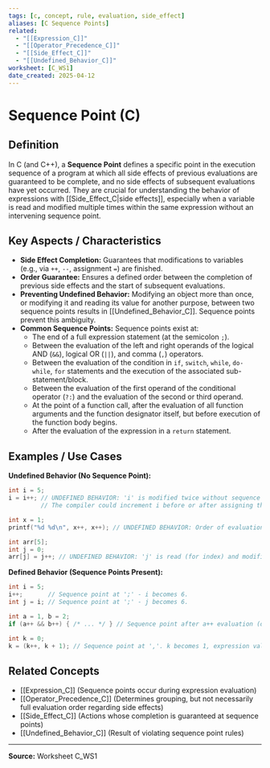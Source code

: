 ```yaml
---
tags: [c, concept, rule, evaluation, side_effect]
aliases: [C Sequence Points]
related:
  - "[[Expression_C]]"
  - "[[Operator_Precedence_C]]"
  - "[[Side_Effect_C]]"
  - "[[Undefined_Behavior_C]]"
worksheet: [C_WS1]
date_created: 2025-04-12
---
```

# Sequence Point (C)

## Definition

In C (and C++), a **Sequence Point** defines a specific point in the execution sequence of a program at which all side effects of previous evaluations are guaranteed to be complete, and no side effects of subsequent evaluations have yet occurred. They are crucial for understanding the behavior of expressions with [[Side_Effect_C|side effects]], especially when a variable is read and modified multiple times within the same expression without an intervening sequence point.

## Key Aspects / Characteristics

- **Side Effect Completion:** Guarantees that modifications to variables (e.g., via `++`, `--`, assignment `=`) are finished.
- **Order Guarantee:** Ensures a defined order between the completion of previous side effects and the start of subsequent evaluations.
- **Preventing Undefined Behavior:** Modifying an object more than once, or modifying it and reading its value for another purpose, between two sequence points results in [[Undefined_Behavior_C]]. Sequence points prevent this ambiguity.
- **Common Sequence Points:** Sequence points exist at:
    - The end of a full expression statement (at the semicolon `;`).
    - Between the evaluation of the left and right operands of the logical AND (`&&`), logical OR (`||`), and comma (`,`) operators.
    - Between the evaluation of the condition in `if`, `switch`, `while`, `do-while`, `for` statements and the execution of the associated sub-statement/block.
    - Between the evaluation of the first operand of the conditional operator (`?:`) and the evaluation of the second or third operand.
    - At the point of a function call, after the evaluation of all function arguments and the function designator itself, but before execution of the function body begins.
    - After the evaluation of the expression in a `return` statement.

## Examples / Use Cases

**Undefined Behavior (No Sequence Point):**
```c
int i = 5;
i = i++; // UNDEFINED BEHAVIOR: 'i' is modified twice without sequence point between modifications.
         // The compiler could increment i before or after assigning the original value.

int x = 1;
printf("%d %d\n", x++, x++); // UNDEFINED BEHAVIOR: Order of evaluation of arguments and side effects is unspecified.

int arr[5];
int j = 0;
arr[j] = j++; // UNDEFINED BEHAVIOR: 'j' is read (for index) and modified without sequence point.
```

**Defined Behavior (Sequence Points Present):**

```c
int i = 5;
i++;       // Sequence point at ';' - i becomes 6. 
int j = i; // Sequence point at ';' - j becomes 6.  

int a = 1, b = 2;
if (a++ && b++) { /* ... */ } // Sequence point after a++ evaluation (due to &&).                              // b++ is only evaluated if a++ was non-zero.  

int k = 0; 
k = (k++, k + 1); // Sequence point at ','. k becomes 1, expression value is 2. k is assigned 2.
```

## Related Concepts

- [[Expression_C]] (Sequence points occur during expression evaluation)
- [[Operator_Precedence_C]] (Determines grouping, but not necessarily full evaluation order regarding side effects)
- [[Side_Effect_C]] (Actions whose completion is guaranteed at sequence points)
- [[Undefined_Behavior_C]] (Result of violating sequence point rules)


---

**Source:** Worksheet C_WS1